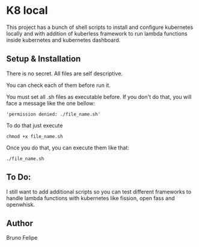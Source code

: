 # K8 local

This project has a bunch of shell scripts to install and configure kubernetes locally and with addition of kuberless framework to run lambda functions inside kubernetes and kubernetes dashboard.

## Setup & Installation

There is no secret. All files are self descriptive.

You can check each of them before run it.

You must set all .sh files as executable before. If you don't do that, you will face a message like the one bellow:

    'permission denied: ./file_name.sh'

 To do that just execute

    chmod +x file_name.sh

Once you do that, you can execute them like that:

    ./file_name.sh

## To Do:

I still want to add additional scripts so you can test different frameworks to handle lambda functions with kubernetes like fission, open fass and openwhisk.

## Author

Bruno Felipe
